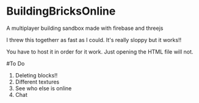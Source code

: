 # BuildingBricksOnline
A multiplayer building sandbox made with firebase and threejs


I threw this togetherr as fast as I could. It's really sloppy but it works!!

You have to host it in order for it work. Just opening the HTML file will not.

#To Do
1. Deleting blocks!!
2. Different textures
3. See who else is online
4. Chat
